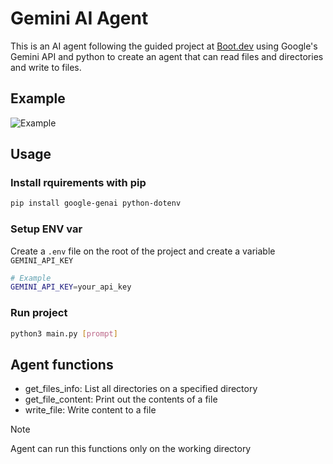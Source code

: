 # Gemini AI Agent
This is an AI agent following the guided project at [Boot.dev](https://www.boot.dev/courses/build-ai-agent-python) using Google's Gemini API and python to create an agent that can read files and directories and write to files.

## Example

![Example](example/example.gif)

## Usage

### Install rquirements with pip

```bash
pip install google-genai python-dotenv
```

### Setup ENV var

Create a `.env` file on the root of the project and create a variable `GEMINI_API_KEY`

```bash
# Example
GEMINI_API_KEY=your_api_key
```

### Run project

```bash
python3 main.py [prompt]
```

## Agent functions

- get_files_info: List all directories on a specified directory
- get_file_content: Print out the contents of a file 
- write_file: Write content to a file

> [!NOTE]  
> Agent can run this functions only on the working directory
